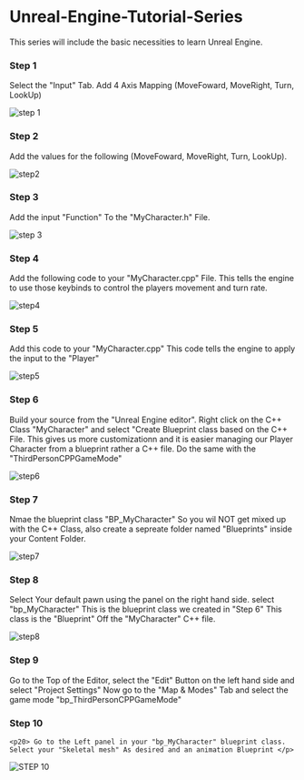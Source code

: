 # Unreal-Engine-Tutorial-Series
This series will include the basic necessities to learn Unreal Engine. 

<html>
 <body>


### Step 1

  <p1> Select the "Input" Tab. Add 4 Axis Mapping (MoveFoward, MoveRight, Turn, LookUp) <p1>
 
![step 1](https://user-images.githubusercontent.com/122535848/212132243-03505a6c-5562-4ac1-a061-9894fa16ea5c.png)
 
 
 
 
 ### Step 2
 
 <p2> Add the values for the following (MoveFoward, MoveRight, Turn, LookUp). <p2>
 

 ![step2](https://user-images.githubusercontent.com/122535848/212133982-b71389bb-3372-4178-b969-e5118d56f887.png)

 
 ### Step 3
  
  <p3> Add the input "Function" To the "MyCharacter.h" File. </p3>
  
  
 
 ![step 3 ](https://user-images.githubusercontent.com/122535848/212134723-29e62a4f-298f-422b-99d6-a7d3de24e06d.png)

 
 
 
 ### Step 4
  
  <p4> Add the following code to your "MyCharacter.cpp" File. This tells the engine to use those keybinds to control the players movement and turn rate. </p4>
  
  
 
 ![step4](https://user-images.githubusercontent.com/122535848/212135226-5db750dc-d8b1-4c82-9dcc-f72778e16a11.png)

  
  
  
  
  ### Step 5
  
  
  <p5> Add this code to your "MyCharacter.cpp" This code tells the engine to apply the input to the "Player"   </p5>
 
 
 ![step5](https://user-images.githubusercontent.com/122535848/212136202-7233daa5-d27a-4799-87fa-c51faeec5f3b.png)
  
  
  
  ### Step 6
  
  
  
  <p6> Build your source from the "Unreal Engine editor". Right click on the C++ Class "MyCharacter" and select "Create Blueprint class based on the C++ File. This gives us more customizationn and it is easier managing our Player Character from a blueprint rather a C++ file. Do the same with the "ThirdPersonCPPGameMode" </p6>
  
  
  
  ![step6](https://user-images.githubusercontent.com/122535848/212137191-c4a1e696-1ba8-4300-b5d8-8d1f9274f40d.png)

  
  
  ### Step 7
  
  <p7> Nmae the blueprint class "BP_MyCharacter" So you wil NOT get mixed up with the  C++ Class, also create a sepreate folder named "Blueprints" inside your Content Folder. </p7>
  
  

 ![step7](https://user-images.githubusercontent.com/122535848/212137546-f44c4212-8c53-4cbf-bcdf-8a5ece6ecb08.png)
  
  
  
  
  ### Step 8
  
  
  <p8> Select Your default pawn using the panel on the right hand side. select "bp_MyCharacter" This is the blueprint class we created in "Step 6" This class is the "Blueprint" Off the "MyCharacter" C++ file.  </p8>

 
 
 ![step8](https://user-images.githubusercontent.com/122535848/212138106-d70e6407-fe1e-40e8-ab33-7bd86f24d200.png)
   
   
   
   
   ### Step 9
   
   
   <p9> Go to the Top of the Editor, select the "Edit" Button on the left hand side and select "Project Settings" Now go to the "Map & Modes" Tab and select the game mode "bp_ThirdPersonCPPGameMode" </p9>
    
   
   ### Step 10
    
    <p20> Go to the Left panel in your "bp_MyCharacter" blueprint class. Select your "Skeletal mesh" As desired and an animation Blueprint </p>

 
 
 ![STEP 10](https://user-images.githubusercontent.com/122535848/212139256-2615558a-d5bd-4dc3-95e7-eb5a88d72dd4.png)


 
 
 </body>
 
 </html>
